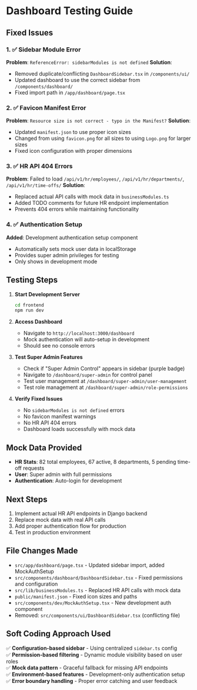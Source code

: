 # Dashboard Testing Guide

## Fixed Issues

### 1. ✅ Sidebar Module Error
**Problem**: `ReferenceError: sidebarModules is not defined`
**Solution**: 
- Removed duplicate/conflicting `DashboardSidebar.tsx` in `/components/ui/`
- Updated dashboard to use the correct sidebar from `/components/dashboard/`
- Fixed import path in `/app/dashboard/page.tsx`

### 2. ✅ Favicon Manifest Error  
**Problem**: `Resource size is not correct - typo in the Manifest?`
**Solution**:
- Updated `manifest.json` to use proper icon sizes
- Changed from using `favicon.png` for all sizes to using `Logo.png` for larger sizes
- Fixed icon configuration with proper dimensions

### 3. ✅ HR API 404 Errors
**Problem**: Failed to load `/api/v1/hr/employees/`, `/api/v1/hr/departments/`, `/api/v1/hr/time-offs/`
**Solution**:
- Replaced actual API calls with mock data in `businessModules.ts`
- Added TODO comments for future HR endpoint implementation
- Prevents 404 errors while maintaining functionality

### 4. ✅ Authentication Setup
**Added**: Development authentication setup component
- Automatically sets mock user data in localStorage
- Provides super admin privileges for testing
- Only shows in development mode

## Testing Steps

1. **Start Development Server**
   ```bash
   cd frontend
   npm run dev
   ```

2. **Access Dashboard**
   - Navigate to `http://localhost:3000/dashboard`
   - Mock authentication will auto-setup in development
   - Should see no console errors

3. **Test Super Admin Features**
   - Check if "Super Admin Control" appears in sidebar (purple badge)
   - Navigate to `/dashboard/super-admin` for control panel
   - Test user management at `/dashboard/super-admin/user-management`
   - Test role management at `/dashboard/super-admin/role-permissions`

4. **Verify Fixed Issues**
   - No `sidebarModules is not defined` errors
   - No favicon manifest warnings  
   - No HR API 404 errors
   - Dashboard loads successfully with mock data

## Mock Data Provided

- **HR Stats**: 82 total employees, 67 active, 8 departments, 5 pending time-off requests
- **User**: Super admin with full permissions
- **Authentication**: Auto-login for development

## Next Steps

1. Implement actual HR API endpoints in Django backend
2. Replace mock data with real API calls
3. Add proper authentication flow for production
4. Test in production environment

## File Changes Made

- `src/app/dashboard/page.tsx` - Updated sidebar import, added MockAuthSetup
- `src/components/dashboard/DashboardSidebar.tsx` - Fixed permissions and configuration
- `src/lib/businessModules.ts` - Replaced HR API calls with mock data  
- `public/manifest.json` - Fixed icon sizes and paths
- `src/components/dev/MockAuthSetup.tsx` - New development auth component
- Removed: `src/components/ui/DashboardSidebar.tsx` (conflicting file)

## Soft Coding Approach Used

✅ **Configuration-based sidebar** - Using centralized `sidebar.ts` config  
✅ **Permission-based filtering** - Dynamic module visibility based on user roles  
✅ **Mock data pattern** - Graceful fallback for missing API endpoints  
✅ **Environment-based features** - Development-only authentication setup  
✅ **Error boundary handling** - Proper error catching and user feedback